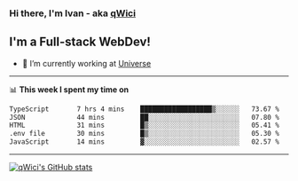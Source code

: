 ### Hi there, I'm Ivan - aka [qWici][website]

## I'm a Full-stack WebDev!
- 🔭 I’m currently working at [Universe][universe]

---

📊 **This week I spent my time on**
<!--START_SECTION:waka-->

```txt
TypeScript       7 hrs 4 mins    ██████████████████▒░░░░░░   73.67 %
JSON             44 mins         ██░░░░░░░░░░░░░░░░░░░░░░░   07.80 %
HTML             31 mins         █▒░░░░░░░░░░░░░░░░░░░░░░░   05.41 %
.env file        30 mins         █▒░░░░░░░░░░░░░░░░░░░░░░░   05.30 %
JavaScript       14 mins         ▓░░░░░░░░░░░░░░░░░░░░░░░░   02.57 %
```

<!--END_SECTION:waka-->

---

[![qWici's GitHub stats](https://github-readme-stats.vercel.app/api?username=qWici)](https://github.com/qWici/github-readme-stats)

[website]: https://devkucher.com
[twitter]: https://twitter.com/KucherDev
[linkedin]: https://www.linkedin.com/in/ivankucher
[universe]: https://universeapps.limited
